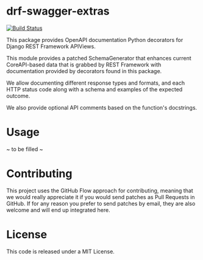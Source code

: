 # drf-swagger-extras

[![Build Status](https://travis-ci.org/ssaavedra/drf-swagger-extras.svg?branch=master)](https://travis-ci.org/ssaavedra/drf-swagger-extras)

This package provides OpenAPI documentation Python decorators for
Django REST Framework APIViews.

This module provides a patched SchemaGenerator that enhances current
CoreAPI-based data that is grabbed by REST Framework with
documentation provided by decorators found in this package.

We allow documenting different response types and formats, and each
HTTP status code along with a schema and examples of the expected
outcome.

We also provide optional API comments based on the function's
docstrings.

# Usage

~ to be filled ~

# Contributing

This project uses the GitHub Flow approach for contributing, meaning
that we would really appreciate it if you would send patches as Pull
Requests in GitHub. If for any reason you prefer to send patches by
email, they are also welcome and will end up integrated here.

# License

This code is released under a MIT License.

